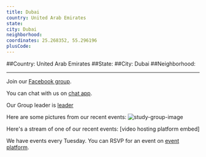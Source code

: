 ```yaml
---
title: Dubai
country: United Arab Emirates
state: 
city: Dubai
neighborhood: 
coordinates: 25.268352, 55.296196
plusCode:
---
```


##Country: United Arab Emirates
##State: 
##City: Dubai
##Neighborhood: 
*****
Join our [Facebook group](https://www.facebook.com/groups/free.code.camp.dubai).

You can chat with us on [chat app]().

Our Group leader is [leader]()

Here are some pictures from our recent events:
![study-group-image]()

Here's a stream of one of our recent events:
[video hosting platform embed]

We have events every Tuesday. You can RSVP for an event on [event platform]().
